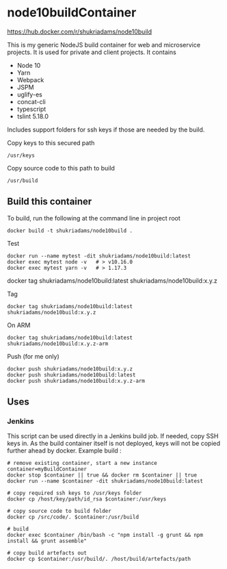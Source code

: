 # node10buildContainer

https://hub.docker.com/r/shukriadams/node10build

This is my generic NodeJS build container for web and microservice projects. It is used for private and client 
projects. It contains

- Node 10
- Yarn 
- Webpack
- JSPM
- uglify-es 
- concat-cli
- typescript
- tslint 5.18.0

Includes support folders for ssh keys if those are needed by the build.

Copy keys to this secured path

    /usr/keys

Copy source code to this path to build

    /usr/build

## Build this container

To build, run the following at the command line in project root

    docker build -t shukriadams/node10build .

Test

    docker run --name mytest -dit shukriadams/node10build:latest  
    docker exec mytest node -v   # > v10.16.0  
    docker exec mytest yarn -v   # > 1.17.3

docker tag shukriadams/node10build:latest shukriadams/node10build:x.y.z

Tag

    docker tag shukriadams/node10build:latest shukriadams/node10build:x.y.z
    
On ARM
    
    docker tag shukriadams/node10build:latest shukriadams/node10build:x.y.z-arm
    
Push (for me only)

    docker push shukriadams/node10build:x.y.z
    docker push shukriadams/node10build:latest
    docker push shukriadams/node10build:x.y.z-arm

## Uses

### Jenkins 

This script can be used directly in a Jenkins build job. If needed, copy SSH keys in. As the build 
container itself is not deployed, keys will not be copied further ahead by docker. Example build :

    # remove existing container, start a new instance
    container=myBuildContainer
    docker stop $container || true && docker rm $container || true
    docker run --name $container -dit shukriadams/node10build:latest 

    # copy required ssh keys to /usr/keys folder
    docker cp /host/key/path/id_rsa $container:/usr/keys

    # copy source code to build folder
    docker cp /src/code/. $container:/usr/build

    # build
    docker exec $container /bin/bash -c "npm install -g grunt && npm install && grunt assemble"

    # copy build artefacts out
    docker cp $container:/usr/build/. /host/build/artefacts/path

